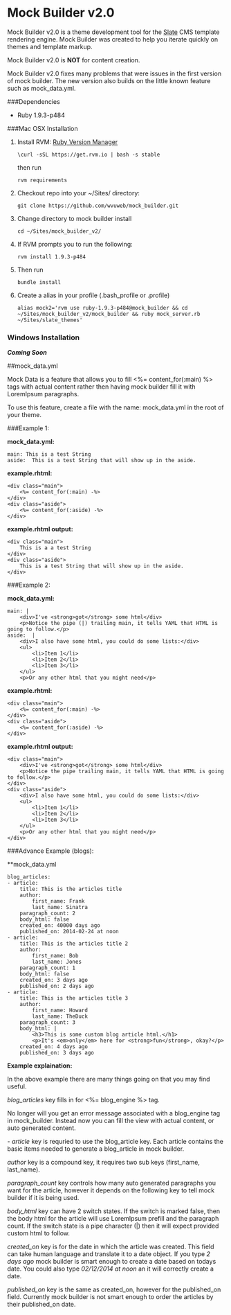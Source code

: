 # Mock Builder v2.0

Mock Builder v2.0 is a theme development tool for the [Slate](http://slatecms.wvu.edu/ "Slate") CMS template rendering engine.  Mock Builder was created to help you iterate quickly on themes and template markup.  

Mock Builder v2.0 is **NOT** for content creation.  

Mock Builder v2.0 fixes many problems that were issues in the first version of mock builder.  The new version also builds on the little known feature such as mock_data.yml.


###Dependencies

* Ruby 1.9.3-p484


###Mac OSX Installation

1. Install RVM: [Ruby Version Manager](http://rvm.io/ "Ruby Version Manager")

    `\curl -sSL https://get.rvm.io | bash -s stable`
    
    then run
    
    `rvm requirements`

2. Checkout repo into your ~/Sites/ directory:

    `git clone https://github.com/wvuweb/mock_builder.git`

3. Change directory to mock builder install 

    `cd ~/Sites/mock_builder_v2/`

4. If RVM prompts you to run the following: 

    `rvm install 1.9.3-p484`

5. Then run 

    `bundle install`

5. Create a alias in your profile (.bash_profile or .profile)

    `alias mock2='rvm use ruby-1.9.3-p484@mock_builder && cd ~/Sites/mock_builder_v2/mock_builder && ruby mock_server.rb ~/Sites/slate_themes'`
    

### Windows Installation 
***Coming Soon***
    
##mock_data.yml 

Mock Data is a feature that allows you to fill <%= content_for(:main) %> tags with actual content rather then having mock builder fill it with LoremIpsum paragraphs.

To use this feature, create a file with the name: mock_data.yml in the root of your theme.

###Example 1:

**mock_data.yml:**

    main: This is a test String
    aside:  This is a test String that will show up in the aside.

**example.rhtml:**

    <div class="main">
        <%= content_for(:main) -%>
    </div>
    <div class="aside">
        <%= content_for(:aside) -%>
    </div>

**example.rhtml output:**

    <div class="main">
        This is a a test String
    </div>
    <div class="aside">
        This is a test String that will show up in the aside.
    </div>
    
###Example 2:

**mock_data.yml:**

    main: |
        <div>I've <strong>got</strong> some html</div>
        <p>Notice the pipe (|) trailing main, it tells YAML that HTML is going to follow.</p>
    aside:  |
        <div>I also have some html, you could do some lists:</div>
        <ul>
            <li>Item 1</li>
            <li>Item 2</li>
            <li>Item 3</li>
        </ul>
        <p>Or any other html that you might need</p>

**example.rhtml:**

    <div class="main">
        <%= content_for(:main) -%>
    </div>
    <div class="aside">
        <%= content_for(:aside) -%>
    </div>

**example.rhtml output:**

    <div class="main">
        <div>I've <strong>got</strong> some html</div>
        <p>Notice the pipe trailing main, it tells YAML that HTML is going to follow.</p>
    </div>
    <div class="aside">
        <div>I also have some html, you could do some lists:</div>
        <ul>
            <li>Item 1</li>
            <li>Item 2</li>
            <li>Item 3</li>
        </ul>
        <p>Or any other html that you might need</p>
    </div>
    
###Advance Example (blogs):

**mock_data.yml

    blog_articles:
    - article:
        title: This is the articles title
        author:
            first_name: Frank
            last_name: Sinatra
        paragraph_count: 2
        body_html: false
        created_on: 40000 days ago
        published_on: 2014-02-24 at noon
    - article:
        title: This is the articles title 2
        author:
            first_name: Bob
            last_name: Jones
        paragraph_count: 1
        body_html: false
        created_on: 3 days ago
        published_on: 2 days ago
    - article:
        title: This is the articles title 3
        author:
            first_name: Howard
            last_name: TheDuck
        paragraph_count: 3
        body_html: |
            <h3>This is some custom blog article html.</h1>
            <p>It's <em>only</em> here for <strong>fun</strong>, okay?</p>
        created_on: 4 days ago
        published_on: 3 days ago


**Example explaination:**

In the above example there are many things going on that you may find useful.

*blog_articles* key fills in for <%= blog_engine %> tag.

No longer will you get an error message associated with a blog_engine tag in mock_builder.  Instead now you can fill the view with actual content, or auto generated content.

*- article* key is requried to use the blog_article key.  Each article contains the basic items needed to generate a blog_article in mock builder.

*author* key is a compound key, it requires two sub keys (first_name, last_name).

*paragraph_count* key controls how many auto generated paragraphs you want for the article, however it depends on the following key to tell mock builder if it is being used.

*body_html* key can have 2 switch states.  If the switch is marked false, then the body html for the article will use LoremIpsum prefill and the paragraph count.  If the switch state is a pipe character (|) then it will expect provided custom html to follow.

*created_on* key is for the date in which the article was created.  This field can take human language and translate it to a date object.  If you type *2 days ago* mock builder is smart enough to create a date based on todays date.  You could also type *02/12/2014 at noon* an it will correctly create a date.

*published_on* key is the same as created_on, however for the published_on field.  Currently mock builder is not smart enough to order the articles by their published_on date.